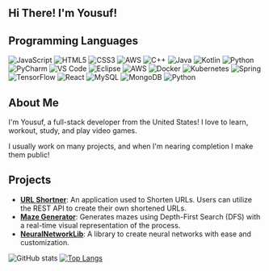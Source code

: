 ## Hi There! I'm Yousuf!

## Programming Languages
![JavaScript](https://img.shields.io/badge/JavaScript-F7DF1E?logo=javascript&logoColor=black&style=for-the-badge)
![HTML5](https://img.shields.io/badge/HTML5-E34F26?logo=html5&logoColor=white&style=for-the-badge)
![CSS3](https://img.shields.io/badge/CSS3-1572B6?logo=css3&logoColor=white&style=for-the-badge)
![AWS](https://img.shields.io/badge/AWS-232F3E?logo=amazon-aws&logoColor=white&style=for-the-badge)
![C++](https://img.shields.io/badge/C++-00599C?logo=c%2B%2B&logoColor=white&style=for-the-badge)
![Java](https://img.shields.io/badge/Java-007396?logo=java&logoColor=white&style=for-the-badge)
![Kotlin](https://img.shields.io/badge/Kotlin-0095D5?logo=kotlin&logoColor=white&style=for-the-badge)
![Python](https://img.shields.io/badge/Python-3776AB?logo=python&logoColor=white&style=for-the-badge)
![PyCharm](https://img.shields.io/badge/PyCharm-000000?logo=pycharm&logoColor=white&style=for-the-badge)
![VS Code](https://img.shields.io/badge/VS%20Code-007ACC?logo=visual-studio-code&logoColor=white&style=for-the-badge)
![Eclipse](https://img.shields.io/badge/Eclipse-2C2255?logo=eclipse&logoColor=white&style=for-the-badge)
![AWS](https://img.shields.io/badge/AWS-232F3E?logo=amazon-aws&logoColor=white&style=for-the-badge)
![Docker](https://img.shields.io/badge/Docker-2496ED?logo=docker&logoColor=white&style=for-the-badge)
![Kubernetes](https://img.shields.io/badge/Kubernetes-326CE5?logo=kubernetes&logoColor=white&style=for-the-badge)
![Spring](https://img.shields.io/badge/Spring-6DB33F?logo=spring&logoColor=white&style=for-the-badge)
![TensorFlow](https://img.shields.io/badge/TensorFlow-FF6F00?logo=tensorflow&logoColor=white&style=for-the-badge)
![React](https://img.shields.io/badge/React-61DAFB?logo=react&logoColor=black&style=for-the-badge)
![MySQL](https://img.shields.io/badge/MySQL-4479A1?logo=mysql&logoColor=white&style=for-the-badge)
![MongoDB](https://img.shields.io/badge/MongoDB-47A248?logo=mongodb&logoColor=white&style=for-the-badge)
![Python](https://img.shields.io/badge/Python-3776AB?logo=python&logoColor=white&style=for-the-badge)

## About Me
I'm Yousuf, a full-stack developer from the United States! I love to learn, workout, study, and play video games.

I usually work on many projects, and when I'm nearing completion I make them public!

## Projects
- **[URL Shortner](https://github.com/KhanFirstSearch/URL-Shortner)**: An application used to Shorten URLs. Users can utilize the REST API to create their own shortened URLs.
- **[Maze Generator](https://github.com/KhanFirstSearch/MazeGenerator)**: Generates mazes using Depth-First Search (DFS) with a real-time visual representation of the process.
- **[NeuralNetworkLib](https://github.com/KhanFirstSearch/NeuralNetworkLib)**: A library to create neural networks with ease and customization.

![GitHub stats](https://github-readme-stats.vercel.app/api?username=KhanFirstSearch&show_icons=true&theme=radical)
[![Top Langs](https://github-readme-stats-git-masterrstaa-rickstaa.vercel.app/api/top-langs/?username=KhanFirstSearch)](https://github.com/KhanFirstSearch/github-readme-stats)


